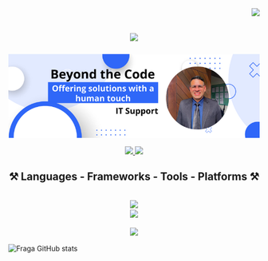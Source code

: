 <!-- Number of Visitors to my GitHub -->
<img align="right" src="https://visitor-badge.laobi.icu/badge?page_id=jensygomez.jensygomez" />



<!-- Welcome to my Readme.md -->
<h1 align="center">
    <img src="https://readme-typing-svg.herokuapp.com/?font=Righteous&size=40&center=true&vCenter=true&width=500&height=70&duration=5000&lines=Hi+There!+👋;+I'm+Jensy+Gomez;+From+Curitiba+Brazil+!+!+!;" />
</h1>



<!-- Main and Centralized Banner -->
<p align="center">
  <img src="Beyond_the_code.png" alt="Beyond the code" />
</p>



<!-- My social networks -->
<div align="center"> 
  <a href="mailto:contact@jensygomez.us">
    <img src="https://img.shields.io/badge/Gmail-333333?style=for-the-badge&logo=gmail&logoColor=red" />
  </a>
  <a href="https://www.linkedin.com/in/jensygomez/" target="_blank">
    <img src="https://img.shields.io/badge/LinkedIn-0077B5?style=for-the-badge&logo=linkedin&logoColor=white" target="_blank" />
  </a>
 </div>



 <!-- My skills -->
<h2 align="center">⚒️ Languages - Frameworks - Tools - Platforms ⚒️</h2>
<br/>
<div align="center">
    <img src="https://skillicons.dev/icons?i=python,bash,powershell" />
    <br/>
    <img src="https://skillicons.dev/icons?i=mysql" /><br>
    <br/>
    <img src="https://skillicons.dev/icons?i=linux," /><br>
</div>


<!-- My status -->
![Fraga GitHub stats](https://github-readme-stats.vercel.app/api?username=jensygomez&show_icons=true&theme=dracula&count_private=true)
